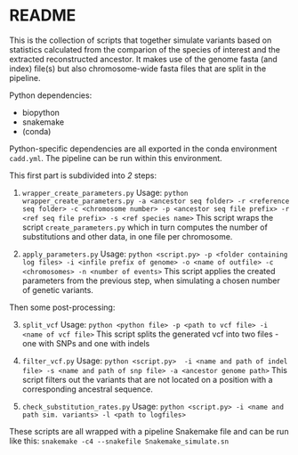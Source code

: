 # README
This is the collection of scripts that together simulate variants based on statistics calculated from the comparion of the species of interest and the extracted reconstructed ancestor. It makes use of the genome fasta (and index) file(s) but also chromosome-wide fasta files that are split in the pipeline.

Python dependencies:
- biopython
- snakemake
- (conda)

Python-specific dependencies are all exported in the conda environment `cadd.yml`. The pipeline can be run within this environment.

This first part is subdivided into _2_ steps:
1. `wrapper_create_parameters.py`
  Usage:
  `python wrapper_create_parameters.py -a <ancestor seq folder> -r <reference seq folder> -c <chromosome number> -p <ancestor seq file prefix> -r <ref seq file prefix> -s <ref species name>`
  This script wraps the script `create_parameters.py` which in turn computes the number of substitutions and other data, in one file per chromosome.

2. `apply_parameters.py`
  Usage:
  `python <script.py> -p <folder containing log files> -i <infile prefix of genome> -o <name of outfile> -c <chromosomes> -n <number of events>`
  This script applies the created parameters from the previous step, when simulating a chosen number of genetic variants.

Then some post-processing:

3. `split_vcf`
  Usage: `python <python file> -p <path to vcf file> -i <name of vcf file>`
  This script splits the generated vcf into two files - one with SNPs and one with indels

4. `filter_vcf.py`
  Usage: `python <script.py>  -i <name and path of indel file> -s <name and path of snp file> -a <ancestor genome path>`
  This script filters out the variants that are not located on a position with a corresponding ancestral sequence.

5. `check_substitution_rates.py`
  Usage: `python <script.py> -i <name and path sim. variants> -l <path to logfiles>` 


  These scripts are all wrapped with a pipeline Snakemake file and can be run like this:
  `snakemake -c4 --snakefile Snakemake_simulate.sn`
